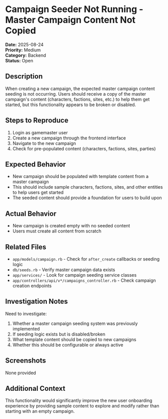 # Campaign Seeder Not Running - Master Campaign Content Not Copied

**Date:** 2025-08-24  
**Priority:** Medium  
**Category:** Backend  
**Status:** Open  

## Description

When creating a new campaign, the expected master campaign content seeding is not occurring. Users should receive a copy of the master campaign's content (characters, factions, sites, etc.) to help them get started, but this functionality appears to be broken or disabled.

## Steps to Reproduce

1. Login as gamemaster user
2. Create a new campaign through the frontend interface
3. Navigate to the new campaign
4. Check for pre-populated content (characters, factions, sites, parties)

## Expected Behavior

- New campaign should be populated with template content from a master campaign
- This should include sample characters, factions, sites, and other entities to help users get started
- The seeded content should provide a foundation for users to build upon

## Actual Behavior

- New campaign is created empty with no seeded content
- Users must create all content from scratch

## Related Files

- `app/models/campaign.rb` - Check for `after_create` callbacks or seeding logic
- `db/seeds.rb` - Verify master campaign data exists
- `app/services/` - Look for campaign seeding service classes
- `app/controllers/api/v*/campaigns_controller.rb` - Check campaign creation endpoints

## Investigation Notes

Need to investigate:
1. Whether a master campaign seeding system was previously implemented
2. If seeding logic exists but is disabled/broken
3. What template content should be copied to new campaigns
4. Whether this should be configurable or always active

## Screenshots

None provided

## Additional Context

This functionality would significantly improve the new user onboarding experience by providing sample content to explore and modify rather than starting with an empty campaign.